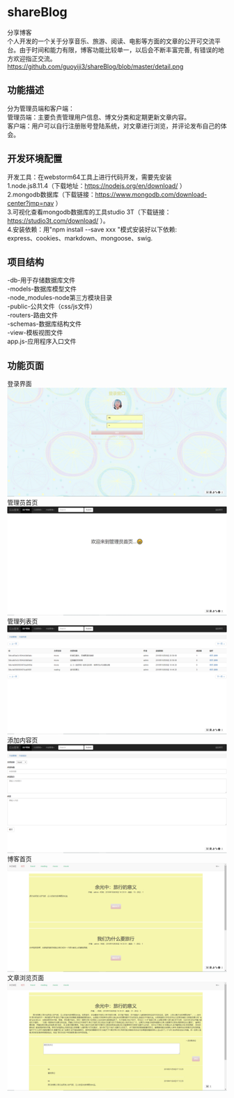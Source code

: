# shareBlog
分享博客  
个人开发的一个关于分享音乐、旅游、阅读、电影等方面的文章的公开可交流平台。由于时间和能力有限，博客功能比较单一，以后会不断丰富完善, 
有错误的地方欢迎指正交流。
  https://github.com/guoyiji3/shareBlog/blob/master/detail.png  
  
## 功能描述

分为管理员端和客户端：  
管理员端：主要负责管理用户信息、博文分类和定期更新文章内容。  
客户端：用户可以自行注册账号登陆系统，对文章进行浏览，并评论发布自己的体会。  

## 开发环境配置  
开发工具：在webstorm64工具上进行代码开发，需要先安装  
1.node.js8.11.4（下载地址：https://nodejs.org/en/download/ ）  
2.mongodb数据库（下载链接：https://www.mongodb.com/download-center?jmp=nav ）  
3.可视化查看mongodb数据库的工具studio 3T（下载链接：https://studio3t.com/download/ ）。   
4.安装依赖：用"npm install --save xxx "模式安装好以下依赖:  
 express、cookies、markdown、mongoose、swig.  
## 项目结构
-db-用于存储数据库文件  
-models-数据库模型文件  
-node_modules-node第三方模块目录  
-public-公共文件（css/js文件）  
-routers-路由文件  
-schemas-数据库结构文件  
-view-模板视图文件  
app.js-应用程序入口文件  
 ## 功能页面 
 登录界面  
![Image text](https://github.com/guoyiji3/shareBlog/blob/master/images-RM/login.png)  
管理员首页  
![Image text](https://github.com/guoyiji3/shareBlog/blob/master/images-RM/admin.png)  
管理列表页  
![Image text](https://github.com/guoyiji3/shareBlog/blob/master/images-RM/list.png)  
添加内容页  
![Image text](https://github.com/guoyiji3/shareBlog/blob/master/images-RM/add.png)  
博客首页  
![Image text](https://github.com/guoyiji3/shareBlog/blob/master/images-RM/index.png)  
文章浏览页面  
![Image text](https://github.com/guoyiji3/shareBlog/blob/master/images-RM/detail.png)
